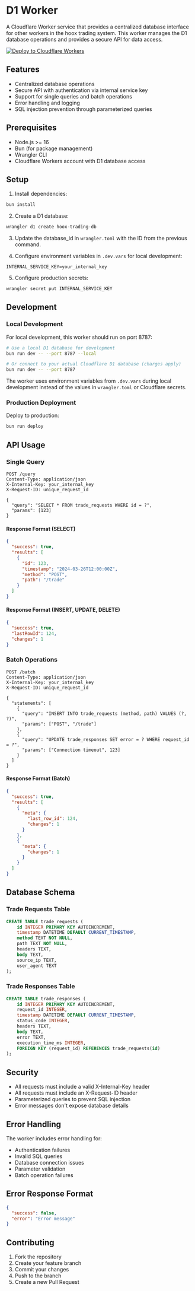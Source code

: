 # D1 Worker

A Cloudflare Worker service that provides a centralized database interface for other workers in the hoox trading system. This worker manages the D1 database operations and provides a secure API for data access.

[![Deploy to Cloudflare Workers](https://deploy.workers.cloudflare.com/button)](https://deploy.workers.cloudflare.com/?url=https://github.com/yourusername/hoox-trading/tree/main/d1-worker)

## Features

- Centralized database operations
- Secure API with authentication via internal service key
- Support for single queries and batch operations
- Error handling and logging
- SQL injection prevention through parameterized queries

## Prerequisites

- Node.js >= 16
- Bun (for package management)
- Wrangler CLI
- Cloudflare Workers account with D1 database access

## Setup

1. Install dependencies:
```bash
bun install
```

2. Create a D1 database:
```bash
wrangler d1 create hoox-trading-db
```

3. Update the database_id in `wrangler.toml` with the ID from the previous command.

4. Configure environment variables in `.dev.vars` for local development:
```env
INTERNAL_SERVICE_KEY=your_internal_key
```

5. Configure production secrets:
```bash
wrangler secret put INTERNAL_SERVICE_KEY
```

## Development

### Local Development

For local development, this worker should run on port 8787:

```bash
# Use a local D1 database for development
bun run dev -- --port 8787 --local

# Or connect to your actual Cloudflare D1 database (charges apply)
bun run dev -- --port 8787
```

The worker uses environment variables from `.dev.vars` during local development instead of the values in `wrangler.toml` or Cloudflare secrets.

### Production Deployment

Deploy to production:
```bash
bun run deploy
```

## API Usage

### Single Query

```http
POST /query
Content-Type: application/json
X-Internal-Key: your_internal_key
X-Request-ID: unique_request_id

{
  "query": "SELECT * FROM trade_requests WHERE id = ?",
  "params": [123]
}
```

#### Response Format (SELECT)

```json
{
  "success": true,
  "results": [
    {
      "id": 123,
      "timestamp": "2024-03-26T12:00:00Z",
      "method": "POST",
      "path": "/trade"
    }
  ]
}
```

#### Response Format (INSERT, UPDATE, DELETE)

```json
{
  "success": true,
  "lastRowId": 124,
  "changes": 1
}
```

### Batch Operations

```http
POST /batch
Content-Type: application/json
X-Internal-Key: your_internal_key
X-Request-ID: unique_request_id

{
  "statements": [
    {
      "query": "INSERT INTO trade_requests (method, path) VALUES (?, ?)",
      "params": ["POST", "/trade"]
    },
    {
      "query": "UPDATE trade_responses SET error = ? WHERE request_id = ?",
      "params": ["Connection timeout", 123]
    }
  ]
}
```

#### Response Format (Batch)

```json
{
  "success": true,
  "results": [
    {
      "meta": {
        "last_row_id": 124,
        "changes": 1
      }
    },
    {
      "meta": {
        "changes": 1
      }
    }
  ]
}
```

## Database Schema

### Trade Requests Table
```sql
CREATE TABLE trade_requests (
    id INTEGER PRIMARY KEY AUTOINCREMENT,
    timestamp DATETIME DEFAULT CURRENT_TIMESTAMP,
    method TEXT NOT NULL,
    path TEXT NOT NULL,
    headers TEXT,
    body TEXT,
    source_ip TEXT,
    user_agent TEXT
);
```

### Trade Responses Table
```sql
CREATE TABLE trade_responses (
    id INTEGER PRIMARY KEY AUTOINCREMENT,
    request_id INTEGER,
    timestamp DATETIME DEFAULT CURRENT_TIMESTAMP,
    status_code INTEGER,
    headers TEXT,
    body TEXT,
    error TEXT,
    execution_time_ms INTEGER,
    FOREIGN KEY (request_id) REFERENCES trade_requests(id)
);
```

## Security

- All requests must include a valid X-Internal-Key header
- All requests must include an X-Request-ID header
- Parameterized queries to prevent SQL injection
- Error messages don't expose database details

## Error Handling

The worker includes error handling for:
- Authentication failures
- Invalid SQL queries
- Database connection issues
- Parameter validation
- Batch operation failures

## Error Response Format

```json
{
  "success": false,
  "error": "Error message"
}
```

## Contributing

1. Fork the repository
2. Create your feature branch
3. Commit your changes
4. Push to the branch
5. Create a new Pull Request 